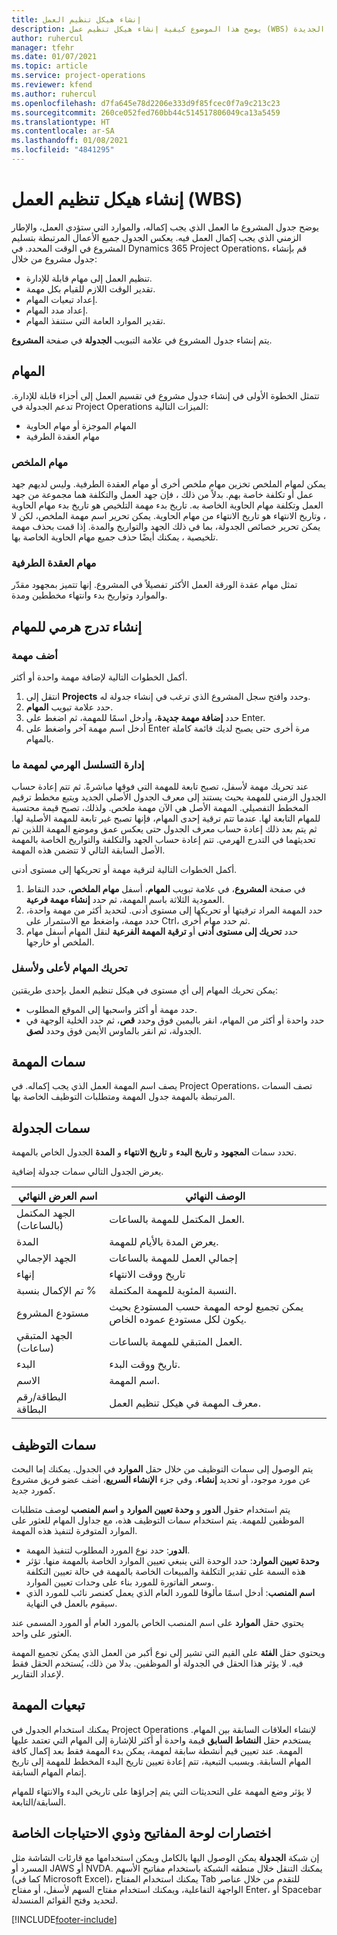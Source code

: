 ```yaml
---
title: إنشاء هيكل تنظيم العمل
description: يوضح هذا الموضوع كيفية إنشاء هيكل تنظيم عمل (WBS) يشمل التحكم الأساسي في واجهة الجدولة الجديدة.
author: ruhercul
manager: tfehr
ms.date: 01/07/2021
ms.topic: article
ms.service: project-operations
ms.reviewer: kfend
ms.author: ruhercul
ms.openlocfilehash: d7fa645e78d2206e333d9f85fcec0f7a9c213c23
ms.sourcegitcommit: 260ce052fed760bb44c514517806049ca13a5459
ms.translationtype: HT
ms.contentlocale: ar-SA
ms.lasthandoff: 01/08/2021
ms.locfileid: "4841295"
---
```

# <a name="create-a-work-breakdown-structure-wbs"></a>إنشاء هيكل تنظيم العمل (WBS)

يوضح جدول المشروع ما العمل الذي يجب إكماله، والموارد التي ستؤدي العمل، والإطار الزمني الذي يجب إكمال العمل فيه. يعكس الجدول جميع الأعمال المرتبطة بتسليم المشروع في الوقت المحدد. في Dynamics 365 Project Operations، قم بإنشاء جدول مشروع من خلال:

  - تنظيم العمل إلى مهام قابلة للإدارة.
  - تقدير الوقت اللازم للقيام بكل مهمة.
  - إعداد تبعيات المهام.
  - إعداد مدد المهام.
  - تقدير الموارد العامة التي ستنفذ المهام. 

يتم إنشاء جدول المشروع في علامة التبويب **الجدولة** في صفحة **المشروع**.

## <a name="tasks"></a>المهام

تتمثل الخطوة الأولى في إنشاء جدول مشروع في تقسيم العمل إلى أجزاء قابلة للإدارة. تدعم الجدولة في Project Operations الميزات التالية:

- المهام الموجزة أو مهام الحاوية
- مهام العقدة الطرفية

### <a name="summary-tasks"></a>مهام الملخص

يمكن لمهام الملخص تخزين مهام ملخص أخرى أو مهام العقدة الطرفية. وليس لديهم جهد عمل أو تكلفة خاصة بهم. بدلاً من ذلك ، فإن جهد العمل والتكلفة هما مجموعة من جهد العمل وتكلفة مهام الحاوية الخاصة به. تاريخ بدء مهمة التلخيص هو تاريخ بدء مهام الحاوية ، وتاريخ الانتهاء هو تاريخ الانتهاء من مهام الحاوية. يمكن تحرير اسم مهمة الملخص، لكن لا يمكن تحرير خصائص الجدولة، بما في ذلك الجهد والتواريخ والمدة. إذا قمت بحذف مهمة تلخيصية ، يمكنك أيضًا حذف جميع مهام الحاوية الخاصة بها.

### <a name="leaf-node-tasks"></a>مهام العقدة الطرفية

تمثل مهام عقدة الورقة العمل الأكثر تفصيلاً في المشروع. إنها تتميز بمجهود مقدّر والموارد وتواريخ بدء وانتهاء مخططين ومدة.

## <a name="create-a-task-hierarchy"></a>إنشاء تدرج هرمي للمهام

### <a name="add-a-task"></a>أضف مهمة

أكمل الخطوات التالية لإضافة مهمة واحدة أو أكثر.

1. انتقل إلى **Projects** وحدد وافتح سجل المشروع الذي ترغب في إنشاء جدولة له. 
2. حدد علامة تبويب **المهام**. 
3. حدد **إضافة مهمة جديدة**، وأدخل اسمًا للمهمة، ثم اضغط على Enter.
2. أدخل اسم مهمة آخر واضغط على Enter مرة أخرى حتى يصبح لديك قائمة كاملة بالمهام.

### <a name="manage-hierarchy-of-a-task"></a>إدارة التسلسل الهرمي لمهمة ما

عند تحريك مهمة لأسفل، تصبح تابعة للمهمة التي فوقها مباشرةً. ثم تتم إعادة حساب الجدول الزمني للمهمة بحيث يستند إلى معرف الجدول الأصلي الجديد ويتبع مخطط ترقيم المخطط التفصيلي. المهمة الأصل هي الآن مهمة ملخص. ولذلك، تصبح قيمة محتسبة للمهام التابعة لها. عندما تتم ترقية إحدى المهام، فإنها تصبح غير تابعة للمهمة الأصلية لها. ثم يتم بعد ذلك إعادة حساب معرف الجدول حتى يعكس عمق وموضع المهمة اللذين تم تحديثهما في التدرج الهرمي. تتم إعادة حساب الجهد والتكلفة والتواريخ الخاصة بالمهمة الأصل السابقة التالي لا تتضمن هذه المهمة.

أكمل الخطوات التالية لترقية مهمة أو تحريكها إلى مستوى أدنى.

1. في صفحة **المشروع**، في علامة تبويب **المهام**، أسفل **مهام الملخص**، حدد النقاط العمودية الثلاثة باسم المهمة، ثم حدد **إنشاء مهمة فرعية**. 
2. حدد المهمة المراد ترقيتها أو تحريكها إلى مستوى أدنى. لتحديد أكثر من مهمة واحدة، حدد مهمة، واضغط مع الاستمرار على Ctrl، ثم حدد مهام أخرى.
2. حدد **تحريك إلى مستوى أدنى** أو **ترقية المهمة الفرعية** لنقل المهام أسفل مهام الملخص أو خارجها.

### <a name="move-tasks-up-and-down"></a>تحريك المهام لأعلى ولأسفل

يمكن تحريك المهام إلى أي مستوى في هيكل تنظيم العمل بإحدى طريقتين:

- حدد مهمة أو أكثر واسحبها إلى الموقع المطلوب.
- حدد واحدة أو أكثر من المهام، انقر باليمين فوق وحدد **قص**، ثم حدد الخلية الوجهة في الجدولة، ثم انقر بالماوس الأيمن فوق وحدد **لصق**.

## <a name="task-attributes"></a>سمات المهمة

يصف اسم المهمة العمل الذي يجب إكماله. في Project Operations، تصف السمات المرتبطة بالمهمة جدول المهمة ومتطلبات التوظيف الخاصة بها.

## <a name="schedule-attributes"></a>سمات الجدولة

تحدد سمات **المجهود** و **تاريخ البدء** و **تاريخ الانتهاء** و **المدة** الجدول الخاص بالمهمة.

يعرض الجدول التالي سمات جدولة إضافية.

| **اسم العرض النهائي** | **الوصف النهائي** |
| --- | --- |
| الجهد المكتمل (بالساعات) | العمل المكتمل للمهمة بالساعات. |
| المدة | يعرض المدة بالأيام للمهمة. |
| الجهد الإجمالي | إجمالي العمل للمهمة بالساعات |
| إنهاء | تاريخ ووقت الانتهاء |
| تم الإكمال بنسبة % | النسبة المئوية للمهمة المكتملة. |
| مستودع المشروع | يمكن تجميع لوحه المهمة حسب المستودع بحيث يكون لكل مستودع عموده الخاص. |
| الجهد المتبقي (ساعات) | العمل المتبقي للمهمة بالساعات. |
| البدء | تاريخ ووقت البدء. |
| الاسم  | اسم المهمة. |
| البطاقة/رقم البطاقة | معرف المهمة في هيكل تنظيم العمل. |

## <a name="staffing-attributes"></a>سمات التوظيف

يتم الوصول إلى سمات التوظيف من خلال حقل **الموارد** في الجدول. يمكنك إما البحث عن مورد موجود، أو تحديد **إنشاء**، وفي جزء **الإنشاء السريع**، أضف عضو فريق مشروع كمورد جديد.

يتم استخدام حقول **الدور** و **وحدة تعيين الموارد‬** و **اسم المنصب** لوصف متطلبات الموظفين للمهمة. يتم استخدام سمات التوظيف هذه، مع جداول المهام للعثور على الموارد المتوفرة لتنفيذ هذه المهمة.

   - **الدور**: حدد نوع المورد المطلوب لتنفيذ المهمة.
   - **وحدة تعيين الموارد**: حدد الوحدة التي ينبغي تعيين الموارد الخاصة بالمهمة منها. تؤثر هذه السمة على تقدير التكلفة والمبيعات الخاصة بالمهمة في حالة تعيين التكلفة وسعر الفاتورة للمورد بناء على وحدات تعيين الموارد.
   - **اسم المنصب**: أدخل اسمًا مألوفا للمورد العام الذي يعمل كعنصر نائب للمورد الذي سيقوم بالعمل في النهاية.

يحتوي حقل **الموارد** على اسم المنصب الخاص بالمورد العام أو المورد المسمى عند العثور على واحد.

ويحتوي حقل **الفئة** على القيم التي تشير إلى نوع أكبر من العمل الذي يمكن تجميع المهمة فيه. لا يؤثر هذا الحقل في الجدولة أو الموظفين. بدلا من ذلك، يُستخدم الحقل فقط لإعداد التقارير.

## <a name="task-dependencies"></a>تبعيات المهمة

يمكنك استخدام الجدول في Project Operations لإنشاء العلاقات السابقة بين المهام. يستخدم حقل **النشاط السابق** قيمة واحدة أو أكثر للإشارة إلى المهام التي تعتمد عليها المهمة. عند تعيين قيم أنشطة سابقة لمهمة، يمكن بدء المهمة فقط بعد إكمال كافة المهام السابقة. وبسبب التبعية، تتم إعادة تعيين تاريخ البدء المخطط للمهمة إلى تاريخ إتمام المهام السابقة.

لا يؤثر وضع المهمة على التحديثات التي يتم إجراؤها على تاريخي البدء والانتهاء للمهام السابقة/التابعة.

## <a name="accessibility-and-keyboard-shortcuts"></a>اختصارات لوحة المفاتيح وذوي الاحتياجات الخاصة

إن شبكة **الجدولة** يمكن الوصول اليها بالكامل ويمكن استخدامها مع قارئات الشاشة مثل المسرد أو JAWS أو NVDA. يمكنك التنقل خلال منطقه الشبكة باستخدام مفاتيح الأسهم (كما في Microsoft Excel)، يمكنك استخدام المفتاح Tab للتقدم من خلال عناصر الواجهة التفاعلية، ويمكنك استخدام مفتاح السهم لأسفل، أو مفتاح Enter، أو Spacebar لتحديد وفتح القوائم المنسدلة.


[!INCLUDE[footer-include](../includes/footer-banner.md)]